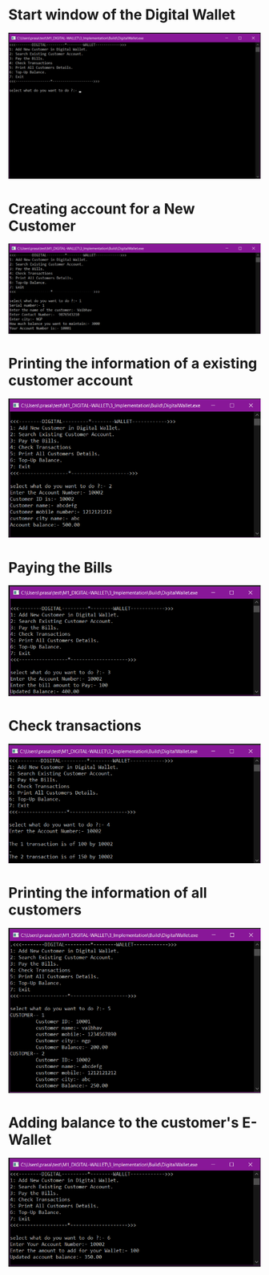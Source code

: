 # Start window of the Digital Wallet
![](start_window.png)

# Creating account for a New Customer
![](option_1.png)

# Printing the information of a existing customer account
![](option_2.png)

# Paying the Bills
![](option_3.png)

# Check transactions
![](option_4.png)

# Printing the information of all customers
![](option_5.png)

# Adding balance to the customer's E-Wallet
![](option_6.png)
